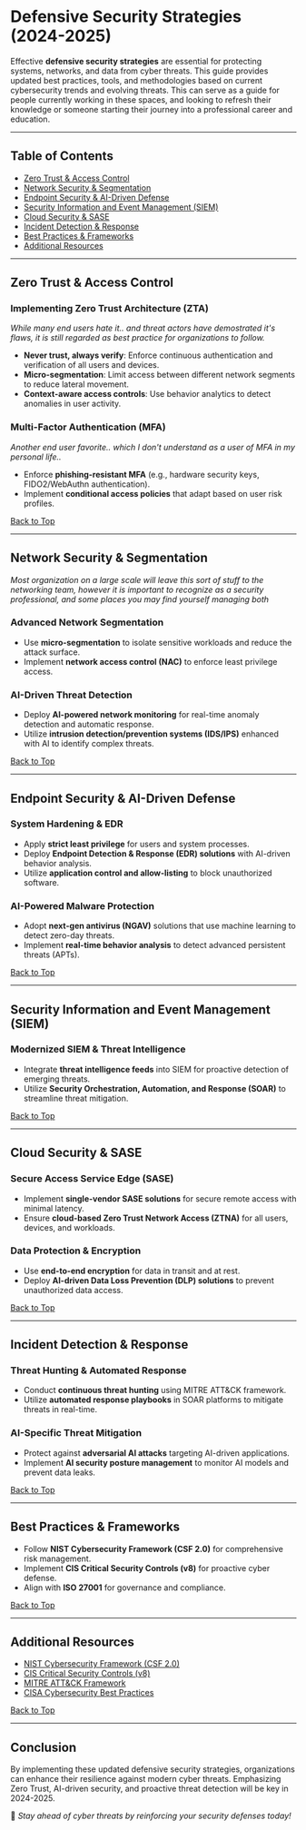 # Defensive Security Strategies (2024-2025)

Effective **defensive security strategies** are essential for protecting systems, networks, and data from cyber threats. This guide provides updated best practices, tools, and methodologies based on current cybersecurity trends and evolving threats. This can serve as a guide for people currently working in these spaces, and looking to refresh their knowledge or someone starting their journey into a professional career and education. 

---

## Table of Contents

- [Zero Trust & Access Control](#zero-trust--access-control)
- [Network Security & Segmentation](#network-security--segmentation)
- [Endpoint Security & AI-Driven Defense](#endpoint-security--ai-driven-defense)
- [Security Information and Event Management (SIEM)](#security-information-and-event-management-siem)
- [Cloud Security & SASE](#cloud-security--sase)
- [Incident Detection & Response](#incident-detection--response)
- [Best Practices & Frameworks](#best-practices--frameworks)
- [Additional Resources](#additional-resources)

---

## Zero Trust & Access Control

### Implementing Zero Trust Architecture (ZTA)
_While many end users hate it.. and threat actors have demostrated it's flaws, it is still regarded as best practice for organizations to follow._

- **Never trust, always verify**: Enforce continuous authentication and verification of all users and devices.
- **Micro-segmentation**: Limit access between different network segments to reduce lateral movement.
- **Context-aware access controls**: Use behavior analytics to detect anomalies in user activity.

### Multi-Factor Authentication (MFA)
_Another end user favorite.. which I don't understand as a user of MFA in my personal life.._

- Enforce **phishing-resistant MFA** (e.g., hardware security keys, FIDO2/WebAuthn authentication).
- Implement **conditional access policies** that adapt based on user risk profiles.

[Back to Top](#table-of-contents)

---

## Network Security & Segmentation
_Most organization on a large scale will leave this sort of stuff to the networking team, however it is important to recognize as a security professional, and some places you may find yourself managing both_

### Advanced Network Segmentation
- Use **micro-segmentation** to isolate sensitive workloads and reduce the attack surface.
- Implement **network access control (NAC)** to enforce least privilege access.

### AI-Driven Threat Detection
- Deploy **AI-powered network monitoring** for real-time anomaly detection and automatic response.
- Utilize **intrusion detection/prevention systems (IDS/IPS)** enhanced with AI to identify complex threats.

[Back to Top](#table-of-contents)

---

## Endpoint Security & AI-Driven Defense

### System Hardening & EDR
- Apply **strict least privilege** for users and system processes.
- Deploy **Endpoint Detection & Response (EDR) solutions** with AI-driven behavior analysis.
- Utilize **application control and allow-listing** to block unauthorized software.

### AI-Powered Malware Protection
- Adopt **next-gen antivirus (NGAV)** solutions that use machine learning to detect zero-day threats.
- Implement **real-time behavior analysis** to detect advanced persistent threats (APTs).

[Back to Top](#table-of-contents)

---

## Security Information and Event Management (SIEM)

### Modernized SIEM & Threat Intelligence
- Integrate **threat intelligence feeds** into SIEM for proactive detection of emerging threats.
- Utilize **Security Orchestration, Automation, and Response (SOAR)** to streamline threat mitigation.

[Back to Top](#table-of-contents)

---

## Cloud Security & SASE

### Secure Access Service Edge (SASE)
- Implement **single-vendor SASE solutions** for secure remote access with minimal latency.
- Ensure **cloud-based Zero Trust Network Access (ZTNA)** for all users, devices, and workloads.

### Data Protection & Encryption
- Use **end-to-end encryption** for data in transit and at rest.
- Deploy **AI-driven Data Loss Prevention (DLP) solutions** to prevent unauthorized data access.

[Back to Top](#table-of-contents)

---

## Incident Detection & Response

### Threat Hunting & Automated Response
- Conduct **continuous threat hunting** using MITRE ATT&CK framework.
- Utilize **automated response playbooks** in SOAR platforms to mitigate threats in real-time.

### AI-Specific Threat Mitigation
- Protect against **adversarial AI attacks** targeting AI-driven applications.
- Implement **AI security posture management** to monitor AI models and prevent data leaks.

[Back to Top](#table-of-contents)

---

## Best Practices & Frameworks

- Follow **NIST Cybersecurity Framework (CSF 2.0)** for comprehensive risk management.
- Implement **CIS Critical Security Controls (v8)** for proactive cyber defense.
- Align with **ISO 27001** for governance and compliance.

[Back to Top](#table-of-contents)

---

## Additional Resources

- [NIST Cybersecurity Framework (CSF 2.0)](https://www.nist.gov/cyberframework)
- [CIS Critical Security Controls (v8)](https://www.cisecurity.org/controls/)
- [MITRE ATT&CK Framework](https://attack.mitre.org/)
- [CISA Cybersecurity Best Practices](https://www.cisa.gov/cybersecurity)

[Back to Top](#table-of-contents)

---

## Conclusion

By implementing these updated defensive security strategies, organizations can enhance their resilience against modern cyber threats. Emphasizing Zero Trust, AI-driven security, and proactive threat detection will be key in 2024-2025.

🚀 *Stay ahead of cyber threats by reinforcing your security defenses today!*

